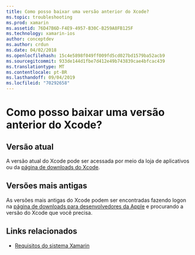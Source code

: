 ```yaml
---
title: Como posso baixar uma versão anterior do Xcode?
ms.topic: troubleshooting
ms.prod: xamarin
ms.assetid: 76D47B6D-F4E9-4957-B30C-B259A8FB125F
ms.technology: xamarin-ios
author: conceptdev
ms.author: crdun
ms.date: 04/02/2018
ms.openlocfilehash: 15c4e5898f049ff009fd5cd027bd1579ba52acb9
ms.sourcegitcommit: 933de144d1fbe7d412e49b743839cae4bfcac439
ms.translationtype: MT
ms.contentlocale: pt-BR
ms.lasthandoff: 09/04/2019
ms.locfileid: "70292658"
---
```

# <a name="how-can-i-download-a-previous-version-of-xcode"></a>Como posso baixar uma versão anterior do Xcode?

## <a name="current-version"></a>Versão atual

A versão atual do Xcode pode ser acessada por meio da loja de aplicativos ou da [página de downloads do Xcode](https://developer.apple.com/xcode/downloads/).

## <a name="older-versions"></a>Versões mais antigas

As versões mais antigas do Xcode podem ser encontradas fazendo logon na [página de downloads para desenvolvedores da Apple](https://developer.apple.com/downloads/more/) e procurando a versão do Xcode que você precisa.

## <a name="related-links"></a>Links relacionados
- [Requisitos do sistema Xamarin](~/cross-platform/get-started/requirements.md)
